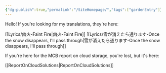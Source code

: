 ```yaml
---
{"dg-publish":true,"permalink":"/SiteHomepage/","tags":["gardenEntry"]}
---
```


Hello! If you're looking for my translations, they're here:

[[Lyrics/幽火-Faint Fire\|幽火-Faint Fire]]
[[Lyrics/雪が消えたら通ります-Once the snow disappears, I'll pass through\|雪が消えたら通ります-Once the snow disappears, I'll pass through]]

If you're here for the MCB report on cloud storage, you're lost, but it's here:

[[ReportOnCloudSolutions\|ReportOnCloudSolutions]]